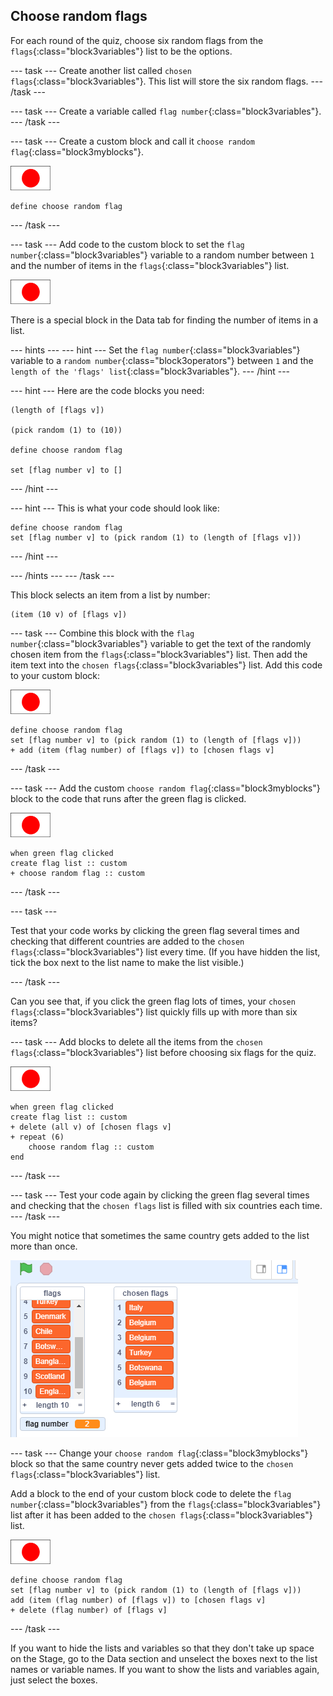 ## Choose random flags

For each round of the quiz, choose six random flags from the `flags`{:class="block3variables"} list to be the options.

--- task ---
Create another list called `chosen flags`{:class="block3variables"}. This list will store the six random flags.
--- /task ---

--- task ---
Create a variable called `flag number`{:class="block3variables"}.
--- /task ---

--- task ---
Create a custom block and call it `choose random flag`{:class="block3myblocks"}.

![Flag sprite](images/flag-sprite.png)

```blocks3
define choose random flag
```

--- /task ---

--- task ---
Add code to the custom block to set the `flag number`{:class="block3variables"} variable to a random number between `1` and the number of items in the `flags`{:class="block3variables"} list.

![Flag sprite](images/flag-sprite.png)

There is a special block in the Data tab for finding the number of items in a list.

--- hints ---
--- hint ---
Set the `flag number`{:class="block3variables"} variable to a `random number`{:class="block3operators"} between `1` and the `length of the 'flags' list`{:class="block3variables"}.
--- /hint ---

--- hint ---
Here are the code blocks you need:

```blocks3
(length of [flags v])

(pick random (1) to (10))

define choose random flag

set [flag number v] to []
```
--- /hint ---

--- hint ---
This is what your code should look like:

```blocks3
define choose random flag
set [flag number v] to (pick random (1) to (length of [flags v]))
```
--- /hint ---

--- /hints ---
--- /task ---

This block selects an item from a list by number:

```blocks3
(item (10 v) of [flags v])
```
--- task ---
Combine this block with the `flag number`{:class="block3variables"} variable to get the text of the randomly chosen item from the `flags`{:class="block3variables"} list. Then add the item text into the `chosen flags`{:class="block3variables"} list. Add this code to your custom block:

![Flag sprite](images/flag-sprite.png)

```blocks3
define choose random flag
set [flag number v] to (pick random (1) to (length of [flags v]))
+ add (item (flag number) of [flags v]) to [chosen flags v]
```

--- /task ---

--- task ---
Add the custom `choose random flag`{:class="block3myblocks"} block to the code that runs after the green flag is clicked.

![Flag sprite](images/flag-sprite.png)

```blocks3
when green flag clicked
create flag list :: custom
+ choose random flag :: custom
```
--- /task ---

--- task ---

Test that your code works by clicking the green flag several times and checking that different countries are added to the `chosen flags`{:class="block3variables"} list every time. (If you have hidden the list, tick the box next to the list name to make the list visible.)

--- /task ---

Can you see that, if you click the green flag lots of times, your `chosen flags`{:class="block3variables"} list quickly fills up with more than six items?

--- task ---
Add blocks to delete all the items from the `chosen flags`{:class="block3variables"} list before choosing six flags for the quiz.

![Flag sprite](images/flag-sprite.png)

```blocks3
when green flag clicked
create flag list :: custom
+ delete (all v) of [chosen flags v]
+ repeat (6)
    choose random flag :: custom
end
```
--- /task ---


--- task ---
Test your code again by clicking the green flag several times and checking that the `chosen flags` list is filled with six countries each time.
--- /task ---

You might notice that sometimes the same country gets added to the list more than once.

![Duplicate countries](images/duplicate-countries.png)

--- task ---
Change your `choose random flag`{:class="block3myblocks"} block so that the same country never gets added twice to the `chosen flags`{:class="block3variables"} list.

Add a block to the end of your custom block code to delete the `flag number`{:class="block3variables"} from the `flags`{:class="block3variables"} list after it has been added to the `chosen flags`{:class="block3variables"} list.

![Flag sprite](images/flag-sprite.png)

```blocks3
define choose random flag
set [flag number v] to (pick random (1) to (length of [flags v]))
add (item (flag number) of [flags v]) to [chosen flags v]
+ delete (flag number) of [flags v]
```
--- /task ---

If you want to hide the lists and variables so that they don't take up space on the Stage, go to the Data section and unselect the boxes next to the list names or variable names. If you want to show the lists and variables again, just select the boxes.
